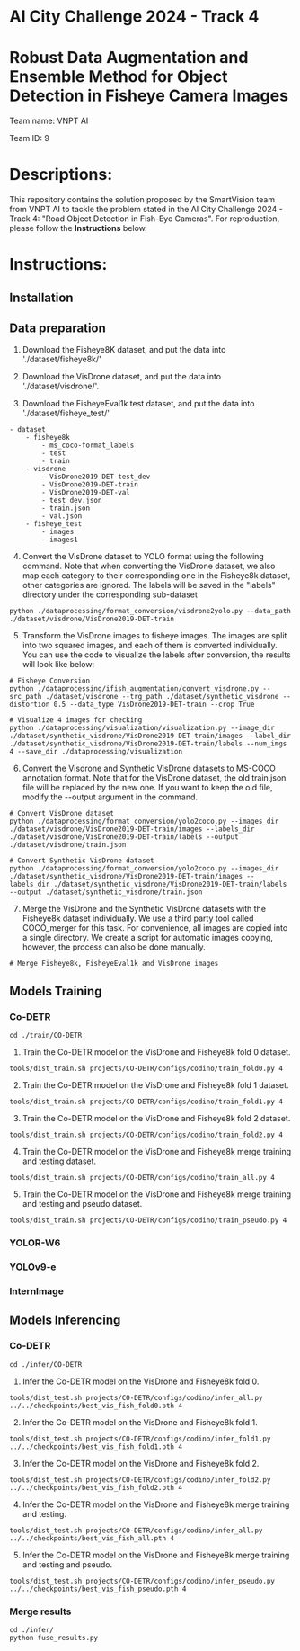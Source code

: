 # AI City Challenge 2024 - Track 4

# Robust Data Augmentation and Ensemble Method for Object Detection in Fisheye Camera Images

Team name: VNPT AI

Team ID: 9

# Descriptions:

This repository contains the solution proposed by the SmartVision team from VNPT AI to tackle the problem stated in the AI City Challenge 2024 - Track 4: "Road Object Detection in Fish-Eye Cameras". 
For reproduction, please follow the **Instructions** below.

# Instructions:

## Installation

## Data preparation
1. Download the Fisheye8K dataset, and put the data into './dataset/fisheye8k/'

2. Download the VisDrone dataset, and put the data into './dataset/visdrone/'.

3. Download the FisheyeEval1k test dataset, and put the data into './dataset/fisheye_test/'

```
- dataset
    - fisheye8k
        - ms_coco-format_labels
        - test
        - train
    - visdrone
        - VisDrone2019-DET-test_dev
        - VisDrone2019-DET-train
        - VisDrone2019-DET-val
        - test_dev.json
        - train.json
        - val.json
    - fisheye_test
        - images
        - images1
```

4. Convert the VisDrone dataset to YOLO format using the following command. Note that when converting the VisDrone dataset, we also map each category to their corresponding one in the Fisheye8k dataset, other categories are ignored. The labels will be saved in the "labels" directory under the corresponding sub-dataset

```
python ./dataprocessing/format_conversion/visdrone2yolo.py --data_path ./dataset/visdrone/VisDrone2019-DET-train
```

5. Transform the VisDrone images to fisheye images. The images are split into two squared images, and each of them is converted individually. You can use the code to visualize the labels after conversion, the results will look like below:

```
# Fisheye Conversion
python ./dataprocessing/ifish_augmentation/convert_visdrone.py --src_path ./dataset/visdrone --trg_path ./dataset/synthetic_visdrone --distortion 0.5 --data_type VisDrone2019-DET-train --crop True

# Visualize 4 images for checking
python ./dataprocessing/visualization/visualization.py --image_dir ./dataset/synthetic_visdrone/VisDrone2019-DET-train/images --label_dir ./dataset/synthetic_visdrone/VisDrone2019-DET-train/labels --num_imgs 4 --save_dir ./dataprocessing/visualization
```

6. Convert the Visdrone and Synthetic VisDrone datasets to MS-COCO annotation format. Note that for the VisDrone dataset, the old train.json file will be replaced by the new one. If you want to keep the old file, modify the --output argument in the command.

```
# Convert VisDrone dataset
python ./dataprocessing/format_conversion/yolo2coco.py --images_dir ./dataset/visdrone/VisDrone2019-DET-train/images --labels_dir ./dataset/visdrone/VisDrone2019-DET-train/labels --output ./dataset/visdrone/train.json

# Convert Synthetic VisDrone dataset
python ./dataprocessing/format_conversion/yolo2coco.py --images_dir ./dataset/synthetic_visdrone/VisDrone2019-DET-train/images --labels_dir ./dataset/synthetic_visdrone/VisDrone2019-DET-train/labels --output ./dataset/synthetic_visdrone/train.json
```

7. Merge the VisDrone and the Synthetic VisDrone datasets with the Fisheye8k dataset individually. We use a third party tool called COCO_merger for this task. For convenience, all images are copied into a single directory. We create a script for automatic images copying, however, the process can also be done manually.

```
# Merge Fisheye8k, FisheyeEval1k and VisDrone images

```

## Models Training
### Co-DETR
```
cd ./train/CO-DETR
```
1. Train the Co-DETR model on the VisDrone and Fisheye8k fold 0 dataset.
```
tools/dist_train.sh projects/CO-DETR/configs/codino/train_fold0.py 4
```
2. Train the Co-DETR model on the VisDrone and Fisheye8k fold 1 dataset.
```
tools/dist_train.sh projects/CO-DETR/configs/codino/train_fold1.py 4
```
3. Train the Co-DETR model on the VisDrone and Fisheye8k fold 2 dataset.
```
tools/dist_train.sh projects/CO-DETR/configs/codino/train_fold2.py 4
```
4. Train the Co-DETR model on the VisDrone and Fisheye8k merge training and testing dataset.
```
tools/dist_train.sh projects/CO-DETR/configs/codino/train_all.py 4
```
5. Train the Co-DETR model on the VisDrone and Fisheye8k merge training and testing and pseudo dataset.
```
tools/dist_train.sh projects/CO-DETR/configs/codino/train_pseudo.py 4
```

### YOLOR-W6

### YOLOv9-e

### InternImage

## Models Inferencing
### Co-DETR
```
cd ./infer/CO-DETR
```
1. Infer the Co-DETR model on the VisDrone and Fisheye8k fold 0.
```
tools/dist_test.sh projects/CO-DETR/configs/codino/infer_all.py ../../checkpoints/best_vis_fish_fold0.pth 4
```
2. Infer the Co-DETR model on the VisDrone and Fisheye8k fold 1.
```
tools/dist_test.sh projects/CO-DETR/configs/codino/infer_fold1.py ../../checkpoints/best_vis_fish_fold1.pth 4
```
3. Infer the Co-DETR model on the VisDrone and Fisheye8k fold 2.
```
tools/dist_test.sh projects/CO-DETR/configs/codino/infer_fold2.py ../../checkpoints/best_vis_fish_fold2.pth 4
```
4. Infer the Co-DETR model on the VisDrone and Fisheye8k merge training and testing.
```
tools/dist_test.sh projects/CO-DETR/configs/codino/infer_all.py ../../checkpoints/best_vis_fish_all.pth 4
```
5. Infer the Co-DETR model on the VisDrone and Fisheye8k merge training and testing and pseudo.
```
tools/dist_test.sh projects/CO-DETR/configs/codino/infer_pseudo.py ../../checkpoints/best_vis_fish_pseudo.pth 4
```
### Merge results
```
cd ./infer/
python fuse_results.py
```






